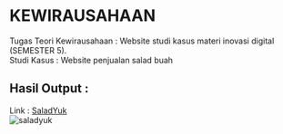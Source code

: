 # KEWIRAUSAHAAN

Tugas Teori Kewirausahaan :
Website studi kasus materi inovasi digital (SEMESTER 5).  
Studi Kasus :
Website penjualan salad buah

## Hasil Output :
Link : [SaladYuk](https://saladyuk.vercel.app/)  
![saladyuk](https://raw.githubusercontent.com/Itsnope/Kuliah/KEWIRAUSAHAAN/saladyuk.png)